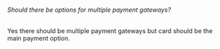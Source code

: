 ###### Should there be options for multiple payment gateways?
Yes there should be multiple payment gateways but card should be the main payment option.

